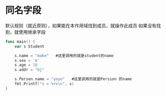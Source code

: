 # 同名字段

默认规则（就近原则），如果能在本作用域找到成员，就操作此成员
            如果没有找到，就使用继承字段
```go
func main() {
	var s Student

	s.name = "make"   #这里调用的就是student的name 
	s.sex = 'm'
	s.age = 18
	s.addr = "bj"

	s.Person.name = "yoyo"   #这里调用的就是Persion 的name
	fmt.Printf("s = %+v\n", s)
}
```






